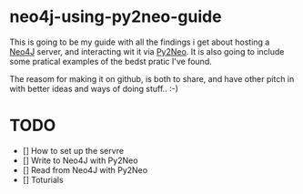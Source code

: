 # neo4j-using-py2neo-guide
This is going to be my guide with all the findings i get about hosting a <a href="http://neo4j.com">Neo4J</a> server, and interacting wit it via <a href="http://py2neo.org">Py2Neo</a>. It is also going to include some pratical examples of the bedst pratic I've found.

The reasom for making it on github, is both to share, and have other pitch in with better ideas and ways of doing stuff.. :-)

# TODO
* [] How to set up the servre
* [] Write to Neo4J with Py2Neo
* [] Read from Neo4J with Py2Neo
* [] Toturials
